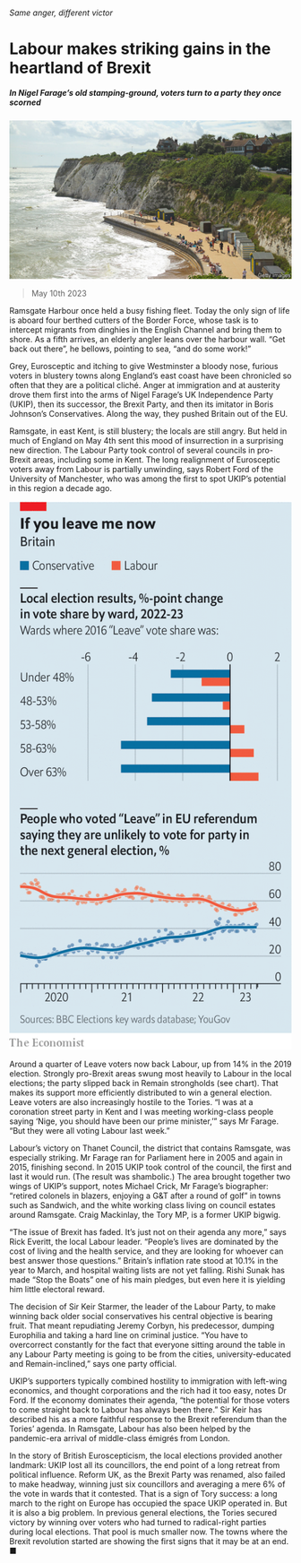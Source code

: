 ###### Same anger, different victor

# Labour makes striking gains in the heartland of Brexit 

##### In Nigel Farage’s old stamping-ground, voters turn to a party they once scorned 

![image](images/20230513_BRP003.jpg) 

> May 10th 2023 

Ramsgate Harbour once held a busy fishing fleet. Today the only sign of life is aboard four berthed cutters of the Border Force, whose task is to intercept migrants from dinghies in the English Channel and bring them to shore. As a fifth arrives, an elderly angler leans over the harbour wall. “Get back out there”, he bellows, pointing to sea, “and do some work!” 

Grey, Eurosceptic and itching to give Westminster a bloody nose, furious voters in blustery towns along England’s east coast have been chronicled so often that they are a political cliché. Anger at immigration and at austerity drove them first into the arms of Nigel Farage’s UK Independence Party (UKIP), then its successor, the Brexit Party, and then its imitator in Boris Johnson’s Conservatives. Along the way, they pushed Britain out of the EU. 

Ramsgate, in east Kent, is still blustery; the locals are still angry. But  held in much of England on May 4th sent this mood of insurrection in a surprising new direction. The Labour Party took control of several councils in pro-Brexit areas, including some in Kent. The long realignment of Eurosceptic voters away from Labour is partially unwinding, says Robert Ford of the University of Manchester, who was among the first to spot UKIP’s potential in this region a decade ago. 

![image](images/20230513_BRC101.png) 


Around a quarter of Leave voters now back Labour, up from 14% in the 2019 election. Strongly pro-Brexit areas swung most heavily to Labour in the local elections; the party slipped back in Remain strongholds (see chart). That makes its support more efficiently distributed to win a general election. Leave voters are also increasingly hostile to the Tories. “I was at a coronation street party in Kent and I was meeting working-class people saying ‘Nige, you should have been our prime minister,’” says Mr Farage. “But they were all voting Labour last week.” 

Labour’s victory on Thanet Council, the district that contains Ramsgate, was especially striking. Mr Farage ran for Parliament here in 2005 and again in 2015, finishing second. In 2015 UKIP took control of the council, the first and last it would run. (The result was shambolic.) The area brought together two wings of UKIP’s support, notes Michael Crick, Mr Farage’s biographer: “retired colonels in blazers, enjoying a G&amp;T after a round of golf” in towns such as Sandwich, and the white working class living on council estates around Ramsgate. Craig Mackinlay, the Tory MP, is a former UKIP bigwig. 

“The issue of Brexit has faded. It’s just not on their agenda any more,” says Rick Everitt, the local Labour leader. “People’s lives are dominated by the cost of living and the health service, and they are looking for whoever can best answer those questions.” Britain’s inflation rate stood at 10.1% in the year to March, and hospital waiting lists are not yet falling. Rishi Sunak has made “Stop the Boats” one of his main pledges, but even here it is yielding him little electoral reward. 

The decision of Sir Keir Starmer, the leader of the Labour Party, to make winning back older social conservatives his central objective is bearing fruit. That meant repudiating Jeremy Corbyn, his predecessor, dumping Europhilia and taking a hard line on criminal justice. “You have to overcorrect constantly for the fact that everyone sitting around the table in any Labour Party meeting is going to be from the cities, university-educated and Remain-inclined,” says one party official. 

UKIP’s supporters typically combined hostility to immigration with left-wing economics, and thought corporations and the rich had it too easy, notes Dr Ford. If the economy dominates their agenda, “the potential for those voters to come straight back to Labour has always been there.” Sir Keir has described his  as a more faithful response to the Brexit referendum than the Tories’ agenda. In Ramsgate, Labour has also been helped by the pandemic-era arrival of middle-class émigrés from London.

In the story of British Euroscepticism, the local elections provided another landmark: UKIP lost all its councillors, the end point of a long retreat from political influence. Reform UK, as the Brexit Party was renamed, also failed to make headway, winning just six councillors and averaging a mere 6% of the vote in wards that it contested. That is a sign of Tory success: a long march to the right on Europe has occupied the space UKIP operated in. But it is also a big problem. In previous general elections, the Tories secured victory by winning over voters who had turned to radical-right parties during local elections. That pool is much smaller now. The towns where the Brexit revolution started are showing the first signs that it may be at an end. ■


